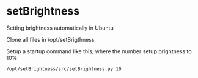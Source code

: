 setBrightness
=============

Setting brightness automatically in Ubuntu

Clone all files in /opt/setBrigthness

Setup a startup command like this, where the number setup brightness to 10%: 

    /opt/setBrightness/src/setBrightness.py 10
